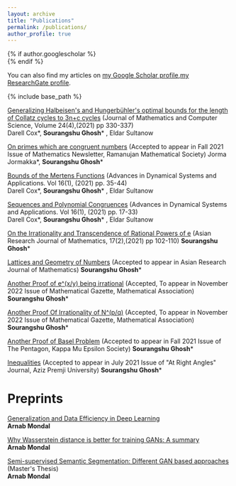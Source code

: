 ```yaml
---
layout: archive
title: "Publications"
permalink: /publications/
author_profile: true
---
```


{% if author.googlescholar %}  
{% endif %}

You can also find my articles on [my Google Scholar profile](https://scholar.google.com/citations?user=najOWs8AAAAJ&hl=en),[my ResearchGate profile](https://www.researchgate.net/profile/Sourangshu-Ghosh-2).

{% include base_path %}

[Generalizing Halbeisen's and Hungerbühler's optimal bounds for the length of Collatz cycles to 3n+c cycles](https://www.isr-publications.com/jmcs/articles-9736-generalizing-halbeisens-andhungerbuhlers-optimal-bounds-for-the-length-of-collatz-cycles-to-boldsymbol3nc-cycles)
(Journal of Mathematics and Computer Science, Volume 24(4),(2021) pp 330-337)  
Darell Cox\*, **Sourangshu Ghosh**\* , Eldar Sultanow

[On primes which are congruent numbers](https://arxiv.org/abs/2102.04857)
(Accepted to appear in Fall 2021 Issue of Mathematics Newsletter, Ramanujan Mathematical Society) 
Jorma Jormakka\*, **Sourangshu Ghosh**\*

[Bounds of the Mertens Functions](https://www.ripublication.com/adsa21/v16n1p04.pdf)
(Advances in Dynamical Systems and Applications.  Vol 16(1), (2021) pp. 35-44)  
Darell Cox\*, **Sourangshu Ghosh**\* , Eldar Sultanow

[Sequences and Polynomial Congruences](https://www.ripublication.com/adsa21/v16n1p03.pdf)
(Advances in Dynamical Systems and Applications.  Vol 16(1), (2021) pp. 17-33)  
Darell Cox\*, **Sourangshu Ghosh**\* , Eldar Sultanow

[On the Irrationality and Transcendence of Rational Powers of e](https://www.journalarjom.com/index.php/ARJOM/article/view/30277)
(Asian Research Journal of Mathematics, 17(2),(2021) pp 102-110)
**Sourangshu Ghosh**\*

[Lattices and Geometry of Numbers](https://arxiv.org/abs/2010.00245)
(Accepted to appear in Asian Research Journal of Mathematics)
**Sourangshu Ghosh**\*

[Another Proof of e^(x/y) being irrational](https://arxiv.org/abs/2104.06263)
(Accepted, To appear in November 2022 Issue of Mathematical Gazette, Mathematical Association)
**Sourangshu Ghosh**\*

[Another Proof Of Irrationality of N^(p/q)](https://www.researchgate.net/publication/351077318_Another_Proof_Of_Irrationality_of_Npq)
(Accepted, To appear in November 2022 Issue of Mathematical Gazette, Mathematical Association)
**Sourangshu Ghosh**\*

[Another Proof of Basel Problem](https://www.researchgate.net/publication/344545498_Another_Proof_of_Basel_Problem)
(Accepted to appear in Fall 2021 Issue of The Pentagon, Kappa Mu Epsilon Society)
**Sourangshu Ghosh**\*

[Inequalities](https://www.researchgate.net/publication/345217347_Inequalities)
(Accepted to appear in July 2021 Issue of "At Right Angles" Journal, Aziz Premji University)
**Sourangshu Ghosh**\*




Preprints
======
[Generalization and Data Efficiency in Deep Learning](https://arxiv.org/abs/2010.00245)  
**Arnab Mondal** 

[Why Wasserstein distance is better for training GANs: A summary](http://arnab39.github.io/files/Wasserstein_distance_term_paper.pdf)  
**Arnab Mondal**

[Semi-supervised Semantic Segmentation: Different GAN based approaches](http://arnab39.github.io/files/Mtech_Thesis_Final_IITKgp.pdf) (Master's Thesis)  
**Arnab Mondal**
